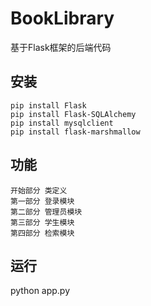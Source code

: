 BookLibrary
===========

基于Flask框架的后端代码


## 安装
```commandline
pip install Flask
pip install Flask-SQLAlchemy
pip install mysqlclient
pip install flask-marshmallow
```

## 功能
```commandline
开始部分 类定义
第一部分 登录模块
第二部分 管理员模块
第三部分 学生模块
第四部分 检索模块
```



## 运行
python app.py


